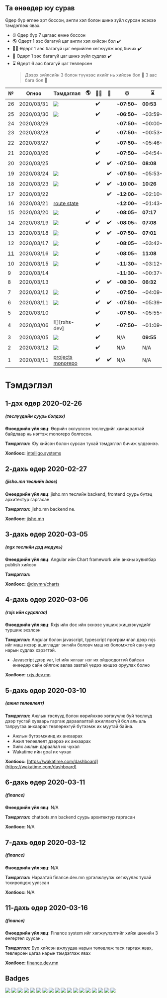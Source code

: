 ## Та өнөөдөр юу сурав

Өдөр бүр өглөө эрт боссон, англи хэл болон шинэ зүйл сурсан эсэхээ тэмдэглэж явах.

- :alarm_clock: Өдөр бүр 7 цагаас өмнө боссон
- :earth_americas: Өдөрт 1 ээс багагүй цаг англи хэл хийсэн бол :heavy_check_mark:
- :man_technologist: Өдөрт 1 ээс багагүй цаг өөрийгөө хөгжүүлж код бичих :heavy_check_mark:
- :open_book: Өдөрт 1 ээс багагүй цаг шинэ зүйл судлах :heavy_check_mark:
- :hourglass: Өдөрт 6 аас багагүй цаг төвлөрсөн
  > Дээрх зүйлсийн 3 болон түүнээс ихийг нь хийсэн бол :triangular_flag_on_post: 3 аас бага бол :poop:

| №    | Огноо      | Тэмдэглэл                                      | :earth_americas:   | :man_technologist: | :open_book:        | :alarm_clock: | :hourglass: |                           |
| ---- | ---------- | ---------------------------------------------- | ------------------ | ------------------ | ------------------ | ------------- | ----------- | ------------------------- |
| 26   | 2020/03/31 | ![][finf-dev]                                      |                    | :heavy_check_mark: |                    | ~**07:50**~   | **00:53**   | :poop:                    |
| 25   | 2020/03/30 | ![][finf-dev]                                      |                    | :heavy_check_mark: |                    | ~**06:50**~   | ~03:59~     | :poop:                    |
| 24   | 2020/03/29 |                                                |                    |                    |                    | ~**07:50**~   | ~00:00~     | :poop:                    |
| 23   | 2020/03/28 |                                                |                    | :heavy_check_mark: |                    | ~**07:50**~   | ~00:53~     | :poop:                    |
| 22   | 2020/03/27 |                                                |                    | :heavy_check_mark: |                    | ~**07:50**~   | ~05:46~     | :poop:                    |
| 21   | 2020/03/26 |                                                |                    | :heavy_check_mark: |                    | ~**07:50**~   | ~04:54~     | :poop:                    |
| 20   | 2020/03/25 |                                                |                    | :heavy_check_mark: | :heavy_check_mark: | ~**07:50**~   | **08:08**   | :triangular_flag_on_post: |
| 19   | 2020/03/24 | ![][finf-dev]                                     |                    |                    | :heavy_check_mark: | ~**07:50**~   | ~05:53~     | :poop:                    |
| 18   | 2020/03/23 | ![][stu-chatbot]                                       |                    | :heavy_check_mark: | :heavy_check_mark: | ~**10:00**~   | **10:26**   | :triangular_flag_on_post: |
| 17   | 2020/03/22 |                                                |                    |                    | :heavy_check_mark: | ~**12:00**~   | ~02:10~     | :poop:                    |
| 16   | 2020/03/21 | [route state](#16-дахь-өдөр-2020-03-21)        |                    |                    |                    | ~**12:00**~   | ~01:43~     | :poop:                    |
| 15   | 2020/03/20 | ![][finf-dev]     |                    | :heavy_check_mark: |                    | ~**08:05**~   | **07:17**   | :poop:                    |
| 14   | 2020/03/19 | ![][finf-dev]    | :heavy_check_mark: | :heavy_check_mark: | :heavy_check_mark: | ~**08:05**~   | **07:08**   | :triangular_flag_on_post: |
| 13   | 2020/03/18 | ![][finf-dev]   |                    | :heavy_check_mark: | :heavy_check_mark: | ~**07:50**~   | **07:01**   | :triangular_flag_on_post: |
| 12   | 2020/03/17 | ![][finf-dev]     |                    | :heavy_check_mark: |                    | ~**08:05**~   | ~03:42~     | :poop:                    |
| [11] | 2020/03/16 | ![][finf-dev]     |                    | :heavy_check_mark: |                    | ~**08:05**~   | **11:08**   | :poop:                    |
| 10   | 2020/03/15 | ![][finf-dev] |                    | :heavy_check_mark: |                    | ~**11:30**~   | ~03:12~     | :poop:                    |
| 9    | 2020/03/14 |                                                |                    |                    |                    | ~**11:30**~   | ~00:37~     | :poop:                    |
| 8    | 2020/03/13 |                                                |                    | :heavy_check_mark: | :heavy_check_mark: | ~**08:30**~   | **06:32**   | :triangular_flag_on_post: |
| 7    | 2020/03/12 | ![][finf-dev]      |                    | :heavy_check_mark: |                    | ~**07:50**~   | ~04:09~     | :poop:                    |
| 6    | 2020/03/11 | ![][api-chatbot]                                       |                    | :heavy_check_mark: | :heavy_check_mark: | ~**07:50**~   | ~05:39~     | :poop:                    |
| 5    | 2020/03/10 |                                                |                    | :heavy_check_mark: |                    | ~**07:50**~   | ~05:55~     | :poop:                    |
| 4    | 2020/03/06 | ![][rxhs-dev]         |                    | :heavy_check_mark: |                    | ~**07:50**~   | ~01:09~     | :poop:                    |
| 3    | 2020/03/05 | ![][@devmn/charts]       |                    | :heavy_check_mark: |                    | N/A           | **09:55**   | :triangular_flag_on_post: |
| 2    | 2020/03/12 | ![][jishob-dev]        |                    | :heavy_check_mark: |                    | N/A           | N/A         | N/A                       |
| 1    | 2020/03/11 | [projects monorepo](1-дэх-өдөр-2020-02-26)     |                    | :heavy_check_mark: | :heavy_check_mark: | N/A           | N/A         | N/A                       |

# Тэмдэглэл

## 1-дэх өдөр 2020-02-26

##### (төслүүдийн суурь бэлдэх)

**Өнөөдрийн үйл явц**: Өөрийн эхлүүлсэн төслүүдийг хамааралтай байдлаар нь нэгтэж monorepo болгосон.

**Тэмдэглэл:** Юу хийсэн болон сурсан тухай тэмдэглэл бичиж үлдээнээ.

**Холбоос:** [intelligo.systems](http://intelligo.systems)

## 2-дахь өдөр 2020-02-27

##### (jisho.mn төслийн base)

**Өнөөдрийн үйл явц**: jisho.mn төслийн backend, frontend суурь бүтэц архитектур гаргасан

**Тэмдэглэл:** jisho.mn backend ne.

**Холбоос:** [jisho.mn](https://github.com/intelligo-systems/jisho.mn)

## 3-дахь өдөр 2020-03-05

##### (ngx төслийн дэд модуль)

**Өнөөдрийн үйл явц**: Angular ийн Chart framework ийн анхны хувилбар publish хийсэн

**Тэмдэглэл:**

**Холбоос:** [@devmn/charts](https://www.npmjs.com/package/@devmn/charts)

## 4-дахь өдөр 2020-03-06

##### (rxjs ийн судалгаа)

**Өнөөдрийн үйл явц**: Rxjs ийн doc ийн эхнээс уншиж жишээнүүдийг туршиж эхэлсэн

**Тэмдэглэл:** Angular болон javascript, typescript програмчлал дээр rxjs ийг маш ихээр ашигладаг энгийн боловч маш их боломжтой сан учир нарын судлах хэрэгтэй.

- Javascript дээр var, let ийн ялгааг нэг их ойшоодоггүй байсан өнөөдөр сайн ойлгож авлаа завтай үедээ жишээ оруулах болно

**Холбоос:** [rxjs.dev.mn](https://rxjs.dev.mn)

## 5-дахь өдөр 2020-03-10

##### (ажил төлөвлөлт)

**Тэмдэглэл:** Ажлын төслүүд болон өөрийнхөө хөгжүүлж буй төслүүд дээр тусгай хуваарь гаргаж дараалалтай ажиллахгүй бол аль аль талруугаа анхаарал төвлөрөхгүй бүтээмж их муутай байна.

- Ажлын бүтээмжинд их анхаарах
- Ажил төлөвлөлт дээрээ их анхаарах
- Хийх ажлын дараалал их чухал
- Wakatime ийн goal их чухал

**Холбоос:** [https://wakatime.com/dashboard](https://wakatime.com/dashboard)

## 6-дахь өдөр 2020-03-11

##### (finance)

**Өнөөдрийн үйл явц**: N/A

**Тэмдэглэл:** chatbots.mn backend суурь архитектур гаргасан

**Холбоос:** N/A

## 7-дахь өдөр 2020-03-12

##### (finance)

**Өнөөдрийн үйл явц**: N/A

**Тэмдэглэл:** Нараатай finance.dev.mn үргэлжлүүлж хөгжүүлэх тухай тохиролцож уулзсан

**Холбоос:** N/A

## 11-дахь өдөр 2020-03-16

##### (finance)

**Өнөөдрийн үйл явц**: Finance system ийг хөгжүүлэлтийг хийж шөнийн 3 өнгөртөл суусан .

**Тэмдэглэл:** Бүх хийсэн ажлуудаа нарын төлөвлөж таск гаргаж явах, төвлөрсөн цагаа нарын тэмдэглэж явах

**Холбоос:** [finance.dev.mn](http://finance.dev.mn)

[11]: #11-дахь-өдөр-2020-03-16



## Badges 

![][finf-dev] ![][finb-dev] 
![][marketf-dev] ![][marketm-dev] ![][marketb-dev] 
![][jishof-dev] ![][jishom-dev] ![][jishob-dev] 
![][codegen-dev] 
![][api-chatbot] ![][stu-chatbot] ![][sim-chatbot] ![][www-chatbot] 
![][@devmn/charts] ![][@devmn/event-emitter] ![][@devmn/image-viewer] ![][@devmn/multi-select] ![][@devmn/stepper]

[devmn]: https://img.shields.io/badge/www.dev.mn-4285f4?style=flat-square&logo=typescript
[finf-dev]: https://img.shields.io/badge/finance-dev.mn-4285f4?style=flat-square&logo=angular
[finb-dev]: https://img.shields.io/badge/finance-dev.mn-4285f4?style=flat-square&logo=spring
[notes-dev]: https://img.shields.io/badge/notes-dev.mn-4285f4?style=flat-square&logo=angular
[codegen-dev]: https://img.shields.io/badge/codegen-dev.mn-4285f4?style=flat-square&logo=angular
[marketf-dev]: https://img.shields.io/badge/market-dev.mn-4285f4?style=flat-square&logo=angular
[marketm-dev]: https://img.shields.io/badge/market-dev.mn-4285f4?style=flat-square&logo=flutter
[marketb-dev]: https://img.shields.io/badge/market-dev.mn-4285f4?style=flat-square&logo=node.js
[jishof-dev]: https://img.shields.io/badge/jisho-dev.mn-4285f4?style=flat-square&logo=angular
[jishom-dev]: https://img.shields.io/badge/jisho-dev.mn-4285f4?style=flat-square&logo=flutter
[jishob-dev]: https://img.shields.io/badge/jisho-dev.mn-4285f4?style=flat-square&logo=node.js
[vue-dev]: https://img.shields.io/badge/vue-dev.mn-4285f4?style=flat-square&logo=vue.js
[rxjs-dev]: https://img.shields.io/badge/rxjs-dev.mn-4285f4?style=flat-square&logo=typescript

[api-chatbot]: https://img.shields.io/badge/backend-chatbots.mn-007acc?style=flat-square&logo=node.js&logoWidth=18
[stu-chatbot]: https://img.shields.io/badge/studio-chatbots.mn-007acc?style=flat-square&logo=angular&logoWidth=32
[sim-chatbot]: https://img.shields.io/badge/simulator-chatbots.mn-007acc?style=flat-square&logo=angular
[www-chatbot]: https://img.shields.io/badge/www-chatbots.mn-007acc?style=flat-square&logo=angular&logoWidth=37


[@devmn/charts]: https://img.shields.io/badge/@devmn/charts-007acc?style=flat-square&logo=npm
[@devmn/event-emitter]: https://img.shields.io/badge/@devmn/event--emitter-007acc?style=flat-square&logo=npm
[@devmn/image-viewer]: https://img.shields.io/badge/@devmn/image--viewer-007acc?style=flat-square&logo=npm
[@devmn/multi-select]: https://img.shields.io/badge/@devmn/multi--select-007acc?style=flat-square&logo=npm
[@devmn/stepper]: https://img.shields.io/badge/@devmn/stepper-007acc?style=flat-square&logo=npm


[heroku]: https://img.shields.io/badge/heroku-DEPLOYED-40a6bc?style=flat&logo=heroku&labelColor=0d1d25


